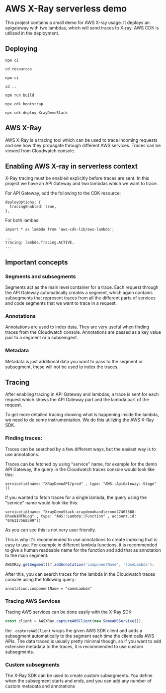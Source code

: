 # AWS X-Ray serverless demo

This project contains a small demo for AWS X-ray usage. It deploys an apigateway with two lambdas, which will send traces to X-ray. AWS CDK is utilized in the deployment.

## Deploying

    npm ci

    cd resources

    npm ci

    cd ..

    npm run build

    npx cdk bootstrap

    npx cdk deploy XrayDemoStack

## AWS X-Ray

AWS X-Ray is a tracing tool which can be used to trace incoming requests and see how they propagate through different AWS services. Traces can be viewed from Cloudwatch console.

## Enabling AWS X-ray in serverless context

X-Ray tracing must be enabled explicitly before traces are sent. In this project we have an API Gateway and two lambdas which we want to trace.

For API Gateway, add the following to the CDK resource:

```
deployOptions: {
  tracingEnabled: true,
},
```

For both lambas:

```
import * as lambda from 'aws-cdk-lib/aws-lambda';

...
tracing: lambda.Tracing.ACTIVE,
...
```

## Important concepts

### Segments and subsegments

Segments act as the main level container for a trace. Each request through the API Gateway automatically creates a segment, which again contains subsegments that represent traces from all the different parts of services and code segments that we want to trace in a request.

### Annotations

Annotations are used to index data. They are very useful when finding traces from the Cloudwatch console. Annotations are passed as a key value pair to a segment or a subsemgent.

### Metadata

Metadata is just additional data you want to pass to the segment or subsegment, these will not be used to index the traces.

## Tracing

After enabling tracing in API Gateway and lambdas, a trace is sent for each request which shows the API Gateway part and the lambda part of the request.

To get more detailed tracing showing what is happening inside the lambda, we need to do some instrumentation. We do this utilizing the AWS X-Ray SDK.

### Finding traces:

Traces can be searched by a few different ways, but the easiest way is to use annotations.

Traces can be fetched by using "service" name, for example for the demo API Gateway, the query in the Cloudwatch traces console would look like this:

```
service(id(name: "XRayDemoAPI/prod" , type: "AWS::ApiGateway::Stage" ))
```

If you wanted to fetch traces for a single lambda, the query using the "service" name would look like this:

```
service(id(name: "XrayDemoStack-xraydemohandlerone27467568-UhaeN1MFbLog" , type: "AWS::Lambda::Function" , account.id: "046317568599"))
```

As you can see this is not very user friendly.

This is why it's recommended to use annotations to create indexing that is easy to use. For example in different lambda functions, it is recommended to give a human readeable name for the function and add that as annotation to the main segment:

```typescript
AWSXRay.getSegment()?.addAnnotation('componentName', 'someLambda');
```

After this, you can search traces for the lambda in the Cloudwatch traces console using the following query:

```
annotation.componentName = "someLambda"
```

### Tracing AWS Services

Tracing AWS services can be done easily with the X-Ray SDK:

```typescript
const client = AWSXRay.captureAWSClient(new SomeAWSService());
```

the `.captureAWSClient` wraps the given AWS SDK client and adds a subsegment automatically to the segment each time the client calls AWS APIs. The data traced is usually pretty minimal though, so if you want to add extensive metadata to the traces, it is recommended to use custom subsegments.

### Custom subsegments

The X-Ray SDK can be used to create custom subsegments. You define when the subsegment starts and ends, and you can add any number of custom metadata and annotations
